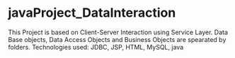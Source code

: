 # javaProject_DataInteraction
<p>
This Project is based on Client-Server Interaction using Service Layer. Data Base objects, Data Access Objects and Business Objects are spearated by folders. Technologies used: JDBC, JSP, HTML, MySQL, java </p>

